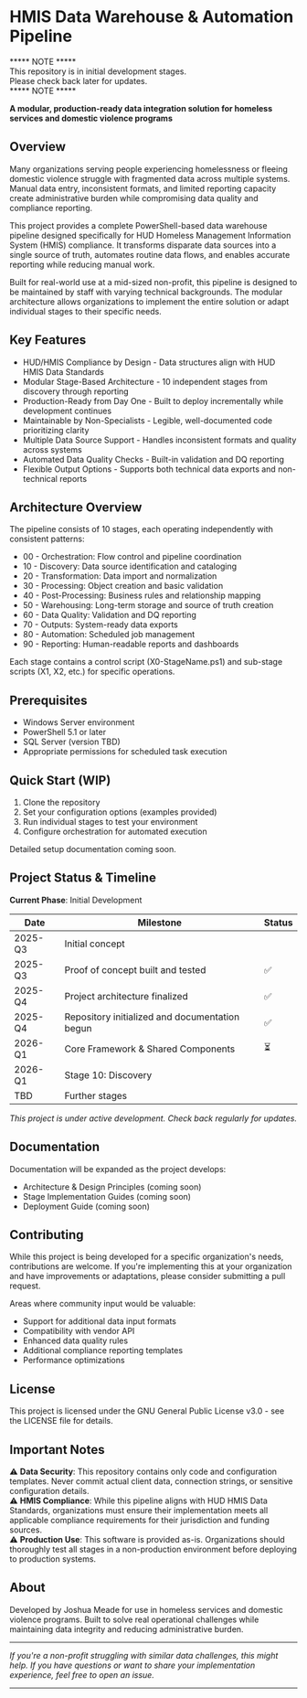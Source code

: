 # HMIS Data Warehouse & Automation Pipeline

***** NOTE *****
<br>
This repository is in initial development stages.
<br>
Please check back later for updates.
<br>
***** NOTE *****
<p>

**A modular, production-ready data integration solution for homeless services and domestic violence programs**

## Overview
Many organizations serving people experiencing homelessness or fleeing domestic violence struggle with fragmented data across multiple systems. Manual data entry, inconsistent formats, and limited reporting capacity create administrative burden while compromising data quality and compliance reporting.
<p>
This project provides a complete PowerShell-based data warehouse pipeline designed specifically for HUD Homeless Management Information System (HMIS) compliance. It transforms disparate data sources into a single source of truth, automates routine data flows, and enables accurate reporting while reducing manual work.
<p>
Built for real-world use at a mid-sized non-profit, this pipeline is designed to be maintained by staff with varying technical backgrounds. The modular architecture allows organizations to implement the entire solution or adapt individual stages to their specific needs.

## Key Features
- HUD/HMIS Compliance by Design - Data structures align with HUD HMIS Data Standards
- Modular Stage-Based Architecture - 10 independent stages from discovery through reporting
- Production-Ready from Day One - Built to deploy incrementally while development continues
- Maintainable by Non-Specialists - Legible, well-documented code prioritizing clarity
- Multiple Data Source Support - Handles inconsistent formats and quality across systems
- Automated Data Quality Checks - Built-in validation and DQ reporting
- Flexible Output Options - Supports both technical data exports and non-technical reports

## Architecture Overview
The pipeline consists of 10 stages, each operating independently with consistent patterns:

- 00 - Orchestration: Flow control and pipeline coordination
- 10 - Discovery: Data source identification and cataloging
- 20 - Transformation: Data import and normalization
- 30 - Processing: Object creation and basic validation
- 40 - Post-Processing: Business rules and relationship mapping
- 50 - Warehousing: Long-term storage and source of truth creation
- 60 - Data Quality: Validation and DQ reporting
- 70 - Outputs: System-ready data exports
- 80 - Automation: Scheduled job management
- 90 - Reporting: Human-readable reports and dashboards

Each stage contains a control script (X0-StageName.ps1) and sub-stage scripts (X1, X2, etc.) for specific operations.

## Prerequisites
- Windows Server environment
- PowerShell 5.1 or later
- SQL Server (version TBD)
- Appropriate permissions for scheduled task execution

## Quick Start (WIP)
1. Clone the repository
2. Set your configuration options (examples provided)
3. Run individual stages to test your environment
4. Configure orchestration for automated execution

Detailed setup documentation coming soon.

## Project Status & Timeline
**Current Phase**: Initial Development

| Date | Milestone | Status |
| --- | --- | --- |
| 2025-Q3 | Initial concept
| 2025-Q3 | Proof of concept built and tested | ✅ |
| 2025-Q4 | Project architecture finalized | ✅ |
| 2025-Q4 | Repository initialized and documentation begun | ✅ |
| 2026-Q1 | Core Framework & Shared Components | ⏳ |
| 2026-Q1 | Stage 10: Discovery | |
| TBD | Further stages | |

*This project is under active development. Check back regularly for updates.*

## Documentation
Documentation will be expanded as the project develops:
- Architecture & Design Principles (coming soon)
- Stage Implementation Guides (coming soon)
- Deployment Guide (coming soon)

## Contributing
While this project is being developed for a specific organization's needs, contributions are welcome. If you're implementing this at your organization and have improvements or adaptations, please consider submitting a pull request.
<p>

Areas where community input would be valuable:
- Support for additional data input formats
- Compatibility with vendor API
- Enhanced data quality rules
- Additional compliance reporting templates
- Performance optimizations

## License
This project is licensed under the GNU General Public License v3.0 - see the LICENSE file for details.

## Important Notes
⚠️ **Data Security**: This repository contains only code and configuration templates. Never commit actual client data, connection strings, or sensitive configuration details.
<br>
⚠️ **HMIS Compliance**: While this pipeline aligns with HUD HMIS Data Standards, organizations must ensure their implementation meets all applicable compliance requirements for their jurisdiction and funding sources.
<br>
⚠️ **Production Use**: This software is provided as-is. Organizations should thoroughly test all stages in a non-production environment before deploying to production systems.
<br>

## About
Developed by Joshua Meade for use in homeless services and domestic violence programs. Built to solve real operational challenges while maintaining data integrity and reducing administrative burden.
<p>

___
*If you're a non-profit struggling with similar data challenges, this might help. If you have questions or want to share your implementation experience, feel free to open an issue.*
___